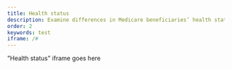 ```yaml
---
title: Health status
description: Examine differences in Medicare beneficiaries’ health status and the prevalence of health conditions by year.
order: 2
keywords: test
iframe: /#
---
```


"Health status" iframe goes here
